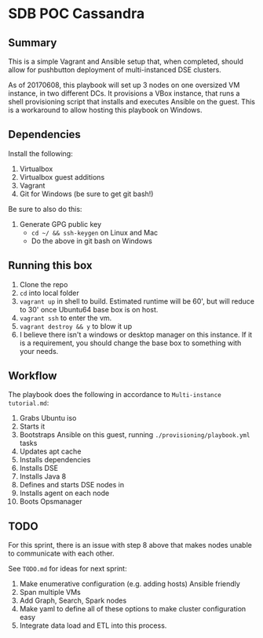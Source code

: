 # SDB POC Cassandra

## Summary
This is a simple Vagrant and Ansible setup that, when completed, should allow for pushbutton deployment of multi-instanced DSE clusters.

As of 20170608, this playbook will set up 3 nodes on one oversized VM instance, in two different DCs. It provisions a VBox instance, that runs a shell provisioning script that installs and executes Ansible on the guest. This is a workaround to allow hosting this playbook on Windows.


## Dependencies

Install the following:
1. Virtualbox
2. Virtualbox guest additions
3. Vagrant
4. Git for Windows (be sure to get git bash!)

Be sure to also do this:
1. Generate GPG public key
    * `cd ~/ && ssh-keygen` on Linux and Mac
    * Do the above in git bash on Windows


## Running this box

1. Clone the repo
2. `cd` into local folder
3. `vagrant up` in shell to build. Estimated runtime will be 60', but will reduce to 30' once Ubuntu64 base box is on host.
4. `vagrant ssh` to enter the vm.
5. `vagrant destroy && y` to blow it up
6. I believe there isn't a windows or desktop manager on this instance. If it is a requirement, you should change the base box to something with your needs.

## Workflow

The playbook does the following in accordance to `Multi-instance tutorial.md`:

1. Grabs Ubuntu iso
2. Starts it
3. Bootstraps Ansible on this guest, running `./provisioning/playbook.yml` tasks
4. Updates apt cache
5. Installs dependencies
6. Installs DSE
7. Installs Java 8
8. Defines and starts DSE nodes in
9. Installs agent on each node
10. Boots Opsmanager

## TODO

For this sprint, there is an issue with step 8 above that makes nodes unable to communicate with each other.

See `TODO.md` for ideas for next sprint:

1. Make enumerative configuration (e.g. adding hosts) Ansible friendly
2. Span multiple VMs
3. Add Graph, Search, Spark nodes
4. Make yaml to define all of these options to make cluster configuration easy
5. Integrate data load and ETL into this process.
